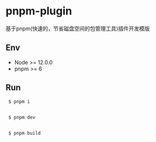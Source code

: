 # pnpm-plugin

基于pnpm(快速的，节省磁盘空间的包管理工具)插件开发模版

## Env

- Node >= 12.0.0
- pnpm >= 6

## Run

     $ pnpm i 


     $ pnpm dev 
     
     
     $ pnpm build
